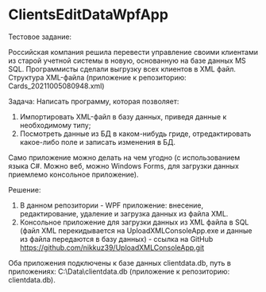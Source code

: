 # ClientsEditDataWpfApp

Тестовое задание:

Российская компания решила перевести управление своими клиентами из старой учетной
системы в новую, основанную на базе данных MS SQL.
Программисты сделали выгрузку всех клиентов в XML файл.
Структура XML-файла (приложение к репозиторию: Cards_20211005080948.xml)

Задача:
Написать программу, которая позволяет: 
1. Импортировать XML-файл в базу данных, приведя данные к необходимому типу;
2. Посмотреть данные из БД в каком-нибудь гриде, отредактировать какое-либо поле и
записать изменения в БД.

Само приложение можно делать на чем угодно (с использованием языка C#. Можно веб, можно
Windows Forms, для загрузки данных приемлемо консольное приложение).

Решение:
1. В данном репозитории - WPF приложение: внесение, редактирование, удаление и загрузка данных из файла XML.
2. Консольное приложение для загрузки данных из XML файла в SQL (файл XML перекидывается на UploadXMLConsoleApp.exe и данные из файла передаются в базу данных) - ссылка на GitHub https://github.com/nikkuz39/UploadXMLConsoleApp.git

Оба приложения подключены к базе данных clientdata.db, путь в приложениях: C:\Data\clientdata.db (приложение к репозиторию: clientdata.db).
